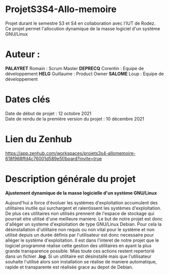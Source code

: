 # ProjetS3S4-Allo-memoire
Projet durant le semestre S3 et S4 en collaboration avec l'IUT de Rodez.  
Ce projet permet l'allocution dynamique de la masse logiciel d'un système GNU/Linux  
# Auteur :
**PALAYRET** Romain : Scrum Master
**DEPRECQ** Corentin : Equipe de développement
**HELG** Guillaume : Product Owner
**SALOME** Loup : Equipe de développement 

# Dates clés
Date de début de projet                        : 12 octobre 2021  
Date de rendu de la première version du projet : 10 décembre 2021

# Lien du Zenhub
https://app.zenhub.com/workspaces/projets3s4-allomemoire-618f968ffd4c76001d589e5f/board?invite=true

# Description générale du projet 

**Ajustement dynamique de la masse logicielle d'un système GNU/Linux**

Aujourd'hui a force d'évoluer les systèmes d'exploitation accumulent des utilitaires inutile
qui surchargent et ralentissent les systèmes d'exploitation. De plus ces utilitaires non utilisés prennent de l'espace de stockage qui pourrait etre utilisé d'une meilleure maniere. Le but de notre projet est donc d'alléger un systeme d'exploitation de type GNU/Linux Debian.
Pour cela la désinstallation d'utilitaire non requis ou non vital pour le système et non utilisé depuis un durée définis par l'utilisateur est donc necessaire pour alléger le système d'exploitation. Il est dans l'interet de notre projet que le logiciel programmé réalise cette gestion des utilitaires en ayant la plus grande transparence possible. Mias toute ces actions restent repertorié dans un fichier ***.log***. Si un utilitaire est désinstallé mais que l'utilisateur souhaite l'utilisé alors son installation se réalise de maniere automatique, rapide et transparente est réalisée grace au depot de Debian. 
